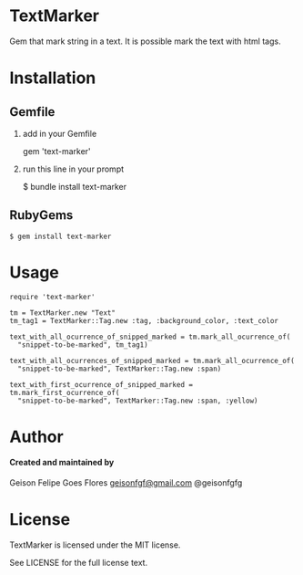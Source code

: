 TextMarker
===========

Gem that mark string in a text. It is possible mark the text with html tags.

Installation
============

Gemfile
-------

1) add in your Gemfile

    gem 'text-marker'

2) run this line in your prompt

    $ bundle install text-marker


RubyGems
-------

    $ gem install text-marker

Usage
=====

    require 'text-marker'

    tm = TextMarker.new "Text"
    tm_tag1 = TextMarker::Tag.new :tag, :background_color, :text_color

    text_with_all_ocurrence_of_snipped_marked = tm.mark_all_ocurrence_of(
      "snippet-to-be-marked", tm_tag1)

    text_with_all_ocurrences_of_snipped_marked = tm.mark_all_ocurrence_of(
      "snippet-to-be-marked", TextMarker::Tag.new :span)

    text_with_first_ocurrence_of_snipped_marked = tm.mark_first_ocurrence_of(
      "snippet-to-be-marked", TextMarker::Tag.new :span, :yellow)

Author
======

#### Created and maintained by
Geison Felipe Goes Flores
geisonfgf@gmail.com
@geisonfgfg

License
=======

TextMarker is licensed under the MIT license.

See LICENSE for the full license text.
